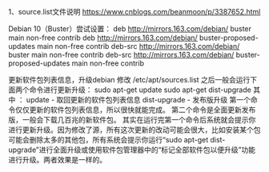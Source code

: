 1、source.list文件说明
https://www.cnblogs.com/beanmoon/p/3387652.html

Debian 10（Buster）尝试设置：
deb http://mirrors.163.com/debian/ buster main non-free contrib
deb http://mirrors.163.com/debian/ buster-proposed-updates main non-free contrib
deb-src http://mirrors.163.com/debian/ buster main non-free contrib
deb-src http://mirrors.163.com/debian/ buster-proposed-updates main non-free contrib

更新软件包列表信息，升级debian
修改 /etc/apt/sources.list 之后一般会运行下面两个命令进行更新升级：
sudo apt-get update
sudo apt-get dist-upgrade
其中 ：
   update - 取回更新的软件包列表信息
   dist-upgrade - 发布版升级
第一个命令仅仅更新的软件包列表信息，所以很快就能完成。
第二个命令是全面更新发布版，一般会下载几百兆的新软件包。
其实在运行完第一个命令后系统就会提示你进行更新升级。因为修改了源，所有这次更新的改动可能会很大，比如安装某个包可能会删除太多的其他包，所有系统会提示你运行“sudo apt-get dist-upgrade”进行全面升级或使用软件包管理器中的“标记全部软件包以便升级”功能进行升级。两者效果是一样的。